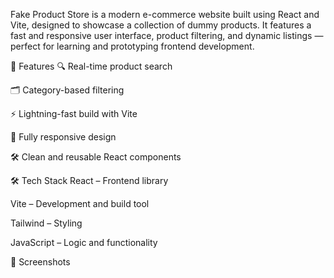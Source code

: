 Fake Product Store is a modern e-commerce website built using React and Vite, designed to showcase a collection of dummy products. It features a fast and responsive user interface, product filtering, and dynamic listings — perfect for learning and prototyping frontend development.

🚀 Features
🔍 Real-time product search

🗂️ Category-based filtering

⚡ Lightning-fast build with Vite

📱 Fully responsive design

🛠️ Clean and reusable React components

🛠️ Tech Stack
React – Frontend library

Vite – Development and build tool

Tailwind – Styling

JavaScript – Logic and functionality

📸 Screenshots
